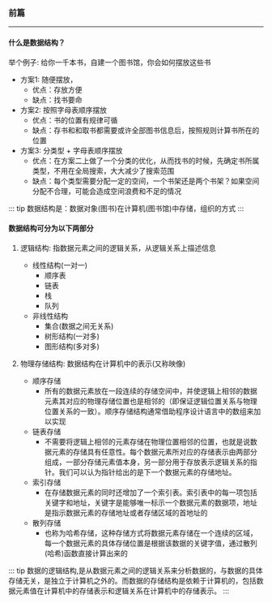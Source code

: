 ### 前篇
-----------


#### 什么是数据结构？

举个例子: 给你一千本书，自建一个图书馆，你会如何摆放这些书
* 方案1: 随便摆放，
	* 优点：存放方便
	* 缺点：找书要命
* 方案2: 按照字母表顺序摆放
	* 优点：书的位置有规律可循
	* 缺点：存书和和取书都需要或许全部图书信息后，按照规则计算书所在的位置
* 方案3: 分类型 + 字母表顺序摆放
	* 优点：在方案二上做了一个分类的优化，从而找书的时候，先确定书所属类型，不用在全局搜索，大大减少了搜索范围
	* 缺点：每个类型需要分配一定的空间，一个书架还是两个书架？如果空间分配不合理，可能会造成空间浪费和不足的情况

::: tip
数据结构是：数据对象(图书)在计算机(图书馆)中存储，组织的方式
:::

#### 数据结构可分为以下两部分
1. 逻辑结构: 指数据元素之间的逻辑关系，从逻辑关系上描述信息
	* 线性结构(一对一)
		* 顺序表
		* 链表
		* 栈
		* 队列
	* 非线性结构
		* 集合(数据之间无关系)
		* 树形结构(一对多)
		* 图形结构(多对多)

2. 物理存储结构: 数据结构在计算机中的表示(又称映像)
	* 顺序存储
		* 所有的数据元素放在一段连续的存储空间中，并使逻辑上相邻的数据元素其对应的物理存储位置也是相邻的（即保证逻辑位置关系与物理位置关系的一致）。顺序存储结构通常借助程序设计语言中的数组来加以实现
	* 链表存储
		* 不需要将逻辑上相邻的元素存储在物理位置相邻的位置，也就是说数据元素的存储具有任意性。每个数据元素所对应的存储表示由两部分组成，一部分存储元素值本身，另一部分用于存放表示逻辑关系的指针。我们可以认为指针给出的是下一个数据元素的存储地址。
	* 索引存储
		* 在存储数据元素的同时还增加了一个索引表。索引表中的每一项包括关键字和地址，关键字是能够唯一标示一个数据元素的数据项，地址是指示数据元素的存储地址或者存储区域的首地址的
	* 散列存储
		* 也称为哈希存储，这种存储方式将数据元素存储在一个连续的区域，每一个数据元素的具体存储位置是根据该数据的关键字值，通过散列(哈希)函数直接计算出来的


::: tip
数据的逻辑结构,是从数据元素之间的逻辑关系来分析数据的，与数据的具体存储无关，是独立于计算机之外的。而数据的存储结构是依赖于计算机的，包括数据元素值在计算机中的存储表示和逻辑关系在计算机中的存储表示。
:::
